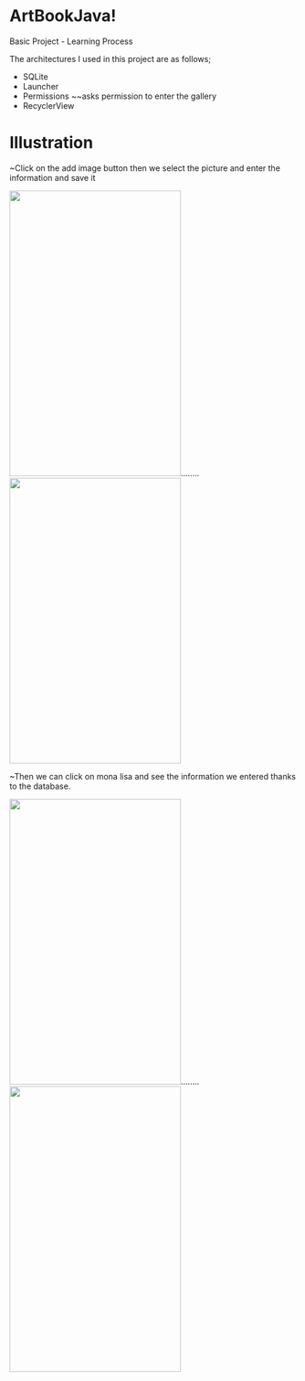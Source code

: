 # ArtBookJava!

Basic Project - Learning Process

The architectures I used in this project are as follows;

- SQLite
- Launcher
- Permissions ~~asks permission to enter the gallery
- RecyclerView


# Illustration
~Click on the add image button then we select the picture and enter the information and save it


<img src="https://user-images.githubusercontent.com/96303345/205196260-2214ee91-125f-47fd-971f-052c243aad03.png" width="300" height="500">........<img src="https://user-images.githubusercontent.com/96303345/205194695-d688864d-ab11-4450-bd79-c94e9354308d.png" width="300" height="500">

~Then we can click on mona lisa and see the information we entered thanks to the database.


<img src="https://user-images.githubusercontent.com/96303345/205196443-bbdaf44c-8ad7-4620-9b22-17d44a65f6e9.png" width="300" height="500">........<img src="https://user-images.githubusercontent.com/96303345/205196073-78174133-e900-4a2c-a932-2dfb9295cec5.png" width="300" height="500">







